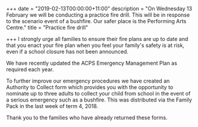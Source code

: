 +++
date = "2019-02-13T00:00:00+11:00"
description = "On Wednesday 13 February we will be conducting a practice fire drill. This will be in response to the scenario event of a bushfire.  Our safer place is the Performing Arts Centre."
title = "Practice fire drill"

+++
I strongly urge all families to ensure their fire plans are up to date and that you enact your fire plan when you feel your family's safety is at risk, even if a school closure has not been announced.

We have recently updated the ACPS Emergency Management Plan as required each year.

To further improve our emergency procedures we have created an Authority to Collect form which provides you with the opportunity to nominate up to three adults to collect your child from school in the event of a serious emergency such as a bushfire. This was distributed via the Family Pack in the last week of term 4, 2018. 

Thank you to the families who have already returned these forms. 